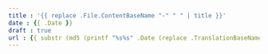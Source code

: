 ```yaml
---
title : '{{ replace .File.ContentBaseName "-" " " | title }}'
date : {{ .Date }}
draft : true
url : {{ substr (md5 (printf "%s%s" .Date (replace .TranslationBaseName "-" " " | title))) 4 8 }}
---
```

